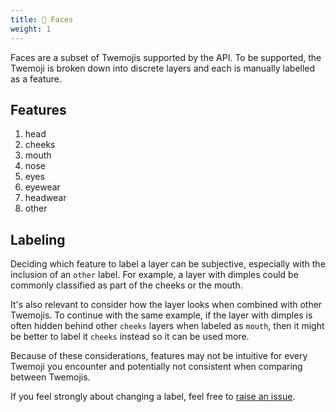 ```yaml
---
title: 🙂 Faces
weight: 1
---
```


Faces are a subset of Twemojis supported by the API. To be supported, the Twemoji is broken down into discrete layers and each is manually labelled as a feature.

## Features

1. head
1. cheeks
1. mouth
1. nose
1. eyes
1. eyewear
1. headwear
1. other

## Labeling

Deciding which feature to label a layer can be subjective, especially with the inclusion of an `other` label. For example, a layer with dimples could be commonly classified as part of the cheeks or the mouth.

It's also relevant to consider how the layer looks when combined with other Twemojis. To continue with the same example, if the layer with dimples is often hidden behind other `cheeks` layers when labeled as `mouth`, then it might be better to label it `cheeks` instead so it can be used more.

Because of these considerations, features may not be intuitive for every Twemoji you encounter and potentially not consistent when comparing between Twemojis.

If you feel strongly about changing a label, feel free to [raise an issue](https://github.com/custom-twemoji/custom-twemoji-api/issues/new).
